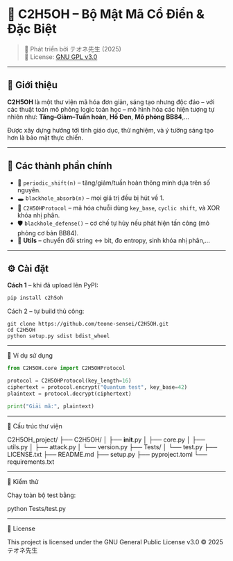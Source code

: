 # 🔐 C2H5OH – Bộ Mật Mã Cổ Điển & Đặc Biệt

> 🧪 Phát triển bởi テオネ先生 (2025)  
> 📜 License: [GNU GPL v3.0](LICENSE.txt)

---

## 🌟 Giới thiệu

**C2H5OH** là một thư viện mã hóa đơn giản, sáng tạo nhưng độc đáo – với các thuật toán mô phỏng logic toán học – mô hình hóa các hiện tượng tự nhiên như: **Tăng–Giảm–Tuần hoàn**, **Hố Đen**, **Mô phỏng BB84**,...

Được xây dựng hướng tới tính giáo dục, thử nghiệm, và ý tưởng sáng tạo hơn là bảo mật thực chiến.

---

## 🧠 Các thành phần chính

- 🔁 `periodic_shift(n)` – tăng/giảm/tuần hoàn thông minh dựa trên số nguyên.
- 🕳️ `blackhole_absorb(n)` – mọi giá trị đều bị hút về 1.
- 🔐 `C2H5OHProtocol` – mã hóa chuỗi dùng `key_base`, `cyclic shift`, và XOR khóa nhị phân.
- 🛡️ `blackhole_defense()` – cơ chế tự hủy nếu phát hiện tấn công (mô phỏng cơ bản BB84).
- 🧰 **Utils** – chuyển đổi string ↔ bit, đo entropy, sinh khóa nhị phân,...

---

## ⚙️ Cài đặt

**Cách 1** – khi đã upload lên PyPI:

```bash
pip install c2h5oh
```
Cách 2 – tự build thủ công:

```
git clone https://github.com/teone-sensei/C2H5OH.git
cd C2H5OH
python setup.py sdist bdist_wheel
```

---

🚀 Ví dụ sử dụng

```Python
from C2H5OH.core import C2H5OHProtocol

protocol = C2H5OHProtocol(key_length=16)
ciphertext = protocol.encrypt("Quantum test", key_base=42)
plaintext = protocol.decrypt(ciphertext)

print("Giải mã:", plaintext)
```

---

📂 Cấu trúc thư viện

C2H5OH_project/
├── C2H5OH/
│   ├── __init__.py
│   ├── core.py
│   ├── utils.py
│   ├── attack.py
│   └── version.py
├── Tests/
│   └── test.py
├── LICENSE.txt
├── README.md
├── setup.py
├── pyproject.toml
└── requirements.txt


---

🧪 Kiểm thử

Chạy toàn bộ test bằng:

python Tests/test.py


---

📜 License

This project is licensed under the GNU General Public License v3.0
© 2025 テオネ先生